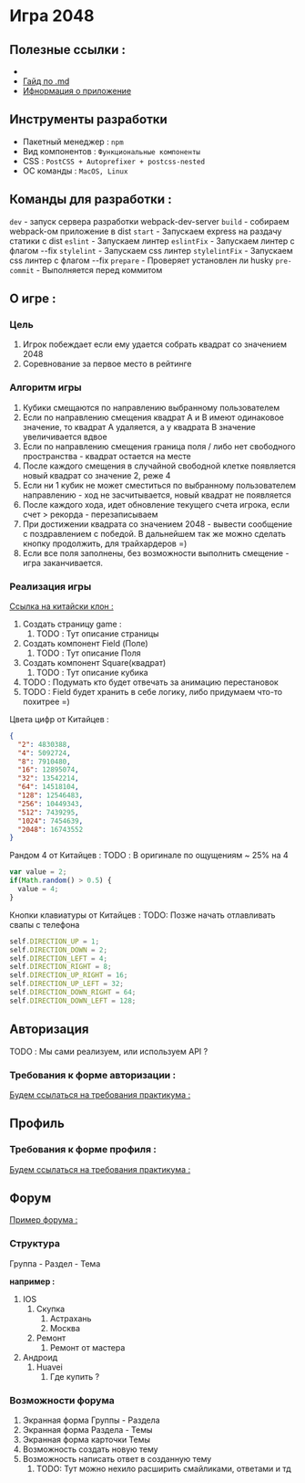 # Игра 2048

## Полезные ссылки :
- [Макет в Figma]:  (https://www.figma.com/files/team/1090687441741906303/Barcelona-007?fuid=606444840848690880)
- [Гайд по .md](https://github.com/GnuriaN/format-README)
- [Ифнормация о приложение](https://disk.yandex.ru/d/JmLwXRMgqO2FFw)

## Инструменты разработки
- Пакетный менеджер : `npm`
- Вид компонентов : `Функциональные компоненты`
- CSS : `PostCSS + Autoprefixer + postcss-nested`
- ОС команды : `MacOS, Linux`

## Команды для разработки :
`dev` - запуск сервера разработки webpack-dev-server
`build` - собираем webpack-ом приложение в dist
`start` - Запускаем express на раздачу статики с dist
`eslint` - Запускаем линтер
`eslintFix` - Запускаем линтер с флагом --fix 
`stylelint` - Запускаем css линтер
`stylelintFix` - Запускаем css линтер с флагом --fix
`prepare` - Проверяет установлен ли husky
`pre-commit` - Выполняется перед коммитом

## О игре :

### Цель
1. Игрок побеждает если ему удается собрать квадрат со значением 2048
1. Соревнование за первое место в рейтинге

### Алгоритм игры
1. Кубики смещаются по направлению выбранному пользователем
1. Если по направлению смещения квадрат A и B имеют одинаковое значение, то квадрат A удаляется, а у квадрата B значение увеличивается вдвое
1. Если по направлению смещения граница поля / либо нет свободного пространства - квадрат остается на месте
1. После каждого смещения в случайной свободной клетке появляется новый квадрат со значение 2, реже 4
1. Если ни 1 кубик не может сместиться по выбранному пользователем направлению - ход не засчитывается, новый квадрат не появляется
1. После каждого хода, идет обновление текущего счета игрока, если счет > рекорда - перезаписываем
1. При достижении квадрата со значением 2048 - вывести сообщение с поздравлением с победой. В дальнейшем так же можно сделать кнопку продолжить, для трайхардеров =)
1. Если все поля заполнены, без возможности выполнить смещение - игра заканчивается.


### Реализация игры

[Ссылка на китайски клон :](https://github.com/channingbreeze/games/tree/master/2048)

1. Создать страницу game :
    1. TODO : Тут описание страницы
1. Создать компонент Field (Поле)
    1. TODO : Тут описание Поля
1. Создать компонент Square(квадрат)
    1. TODO : Тут описание кубика
1. TODO : Подумать кто будет отвечать за анимацию перестановок 
1. TODO : Field будет хранить в себе логику, либо придумаем что-то похитрее =)   

Цвета цифр от Китайцев :

```json
{
  "2": 4830388,
  "4": 5092724,
  "8": 7910480,
  "16": 12895074,
  "32": 13542214,
  "64": 14518104,
  "128": 12546483,
  "256": 10449343,
  "512": 7439295,
  "1024": 7454639,
  "2048": 16743552
}
```

Рандом 4 от Китайцев :
TODO : В оригинале по ощущениям ~ 25% на 4

```javascript
var value = 2;
if(Math.random() > 0.5) {
  value = 4;
}
```

Кнопки клавиатуры от Китайцев :
TODO: Позже начать отлавливать свапы с телефона

```javascript
self.DIRECTION_UP = 1;
self.DIRECTION_DOWN = 2;
self.DIRECTION_LEFT = 4;
self.DIRECTION_RIGHT = 8;
self.DIRECTION_UP_RIGHT = 16;
self.DIRECTION_UP_LEFT = 32;
self.DIRECTION_DOWN_RIGHT = 64;
self.DIRECTION_DOWN_LEFT = 128;
```

## Авторизация
TODO : Мы сами реализуем, или используем API ?

### Требования к форме авторизации :

[Будем ссылаться на требования практикума :](https://practicum.yandex.ru/learn/middle-frontend/courses/9452e5b3-e10d-43cb-bb57-d8a001a66f5c/sprints/9717/topics/5853f9ac-f416-46a6-b22d-e06d250ae9ff/lessons/68e240b8-c290-42e4-8247-4afe061f9801/)

## Профиль

### Требования к форме профиля :

[Будем ссылаться на требования практикума :](https://practicum.yandex.ru/learn/middle-frontend/courses/9452e5b3-e10d-43cb-bb57-d8a001a66f5c/sprints/9717/topics/5853f9ac-f416-46a6-b22d-e06d250ae9ff/lessons/68e240b8-c290-42e4-8247-4afe061f9801/)

## Форум

[Пример форума :](https://4pda.to/forum/index.php?act=idx)

### Структура 

Группа - Раздел - Тема

**например :**
1. IOS
    1. Скупка
        1. Астрахань
        1. Москва
    1. Ремонт
        1. Ремонт от мастера
1. Андроид
    1. Huavei
        1. Где купить ?

### Возможности форума

1. Экранная форма Группы - Раздела
1. Экранная форма Раздела - Темы
1. Экранная форма карточки Темы
1. Возможность создать новую тему
1. Возможность написать ответ в созданную тему
    1. TODO: Тут можно нехило расширить смайликами, ответами и тд
